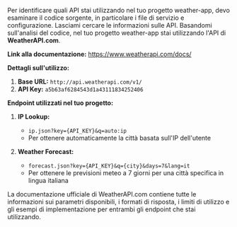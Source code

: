 Per identificare quali API stai utilizzando nel tuo progetto weather-app, devo esaminare il codice sorgente, in particolare i file di servizio e configurazione. Lasciami cercare le informazioni sulle API. Basandomi sull'analisi del codice, nel tuo progetto weather-app stai utilizzando l'API di **WeatherAPI.com**.

**Link alla documentazione:** https://www.weatherapi.com/docs/

**Dettagli sull'utilizzo:**

1. **Base URL:** `http://api.weatherapi.com/v1/`
2. **API Key:** `a5b63af6284543d1a43111834252406`

**Endpoint utilizzati nel tuo progetto:**

1. **IP Lookup:** 
   - `ip.json?key={API_KEY}&q=auto:ip`
   - Per ottenere automaticamente la città basata sull'IP dell'utente

2. **Weather Forecast:**
   - `forecast.json?key={API_KEY}&q={city}&days=7&lang=it`
   - Per ottenere le previsioni meteo a 7 giorni per una città specifica in lingua italiana

La documentazione ufficiale di WeatherAPI.com contiene tutte le informazioni sui parametri disponibili, i formati di risposta, i limiti di utilizzo e gli esempi di implementazione per entrambi gli endpoint che stai utilizzando.